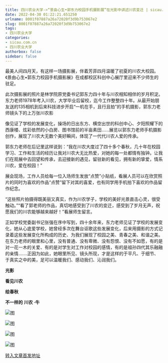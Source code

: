 ```yaml
---
title: 四川农业大学->“景由心生•郭东力校园手机摄影展”在光影中讲述川农变迁 | sicau.com.cn
date: 2022-04-30 01:22:21.651250
urlname: 8001f07887a26a72020f3d9b753067e2
slug: 8001f07887a26a72020f3d9b753067e2
tags: 
- 四川农业大学
categories:
- sicau.com.cn
- 四川农业大学
authorbox: false
sidebar: false
---
```

最美人间四月天，有这样一场摄影展，伴着芳菲四月温暖了初夏的川农大校园。《景由心生•郭东力校园手机摄影展》在成都校区科创中心展厅里迎来不少师生的驻足。  

此次摄影展的照片是林学院原党委书记郭东力四十年与川农相知相伴的岁月积淀。东力老师1978年考入川农，大学毕业后留校，迄今工作整整四十年。从最开始朋友送的135相机到后来科技进步开启“一机在手，且行且拍”的手机摄影，郭东力老师镜头下的上万张川农影
<!--more-->
像见证了学校的发展变化，操场的日出东方、横空出世的科创中心、夕阳照耀下的西康楼、炫彩依然的小白房、图书馆前的半亩素田……展览以郭东力老师手机摄影创作，展现了川农大无数个美好瞬间，体现了一代代川农人爱的传承。

郭东力老师在后记里这样说到：“我在川农大度过了四十多个春秋，几十年在校园学习、工作和生活的经历让我对川农大无比热爱，对她的每一处都情有独钟。让我们在观展中去回望和传承，去迎接新的遇见，留驻新的看见，拥有新的挚爱，情系川农，爱在校园！”

展会现场，工作人员给每一位入场师生发放“点赞”小贴纸，看展人员可以在欣赏照片的同时为喜欢的作品“点赞”留下对其的喜爱，也有同学用手机拍下喜欢的作品留作纪念。

“这些照片拍摄得既美丽又真实，作为川农学子，学校的美好光景直击心灵，很受触动。”“看了郭老师的作品，真切地感受到了川农的变迁，感受到了岁月无声，祝愿我们的川农能够越来越好！”看展师生留言。

正如学校党委副书记张强在序中写到，四十余年来，东力老师见证了学校的发展变化，她从心底爱学校，她曾经多次在舞台讴歌这些发展变化，后来用摄影的方式记录着这些发展变化所构成的历史、为我们展现了校园之美、青春之美、和谐之美。在东力老师的眼里和心里，没有普通、没有卑微、没有怨恨、没有不如愿，有的是对一花一木的关爱、有的是对学生对工作对校园的感情，有的是祖孙四代其乐融融的亲情…….正因为如此，她眼里所见、镜头所现，才是这样的于平凡、于细节、于真实之中的美，足可以温暖我们、感动我们、沁润我们。

**光影**

**看见川农**

**绘春秋**

**不一样的** **川农 ·牛**

![图](https://news.sicau.edu.cn/__local/2/D4/BA/C1C18730CEE576C5ECC3FE9AC50_FE144EF1_31962.png)

![图](https://news.sicau.edu.cn/__local/D/07/CE/FC82E754A431C3FC2F908DCDA78_FFAFE322_3E1A0.png)

![图](https://news.sicau.edu.cn/__local/4/9F/DD/56559B851FFC96A60C945CAAFAF_3481383F_1D62C.png)

![图](https://news.sicau.edu.cn/__local/A/32/AF/50C2A8D66A891F6C11872401A5C_A68819A4_B640C.png)

[转入文章首发地址](https://news.sicau.edu.cn/info/1078/67574.htm)